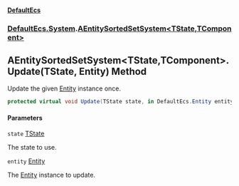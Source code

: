 #### [DefaultEcs](DefaultEcs.md 'DefaultEcs')
### [DefaultEcs.System](DefaultEcs.md#DefaultEcs.System 'DefaultEcs.System').[AEntitySortedSetSystem&lt;TState,TComponent&gt;](AEntitySortedSetSystem_TState,TComponent_.md 'DefaultEcs.System.AEntitySortedSetSystem<TState,TComponent>')

## AEntitySortedSetSystem<TState,TComponent>.Update(TState, Entity) Method

Update the given [Entity](Entity.md 'DefaultEcs.Entity') instance once.

```csharp
protected virtual void Update(TState state, in DefaultEcs.Entity entity);
```
#### Parameters

<a name='DefaultEcs.System.AEntitySortedSetSystem_TState,TComponent_.Update(TState,DefaultEcs.Entity).state'></a>

`state` [TState](AEntitySortedSetSystem_TState,TComponent_.md#DefaultEcs.System.AEntitySortedSetSystem_TState,TComponent_.TState 'DefaultEcs.System.AEntitySortedSetSystem<TState,TComponent>.TState')

The state to use.

<a name='DefaultEcs.System.AEntitySortedSetSystem_TState,TComponent_.Update(TState,DefaultEcs.Entity).entity'></a>

`entity` [Entity](Entity.md 'DefaultEcs.Entity')

The [Entity](Entity.md 'DefaultEcs.Entity') instance to update.